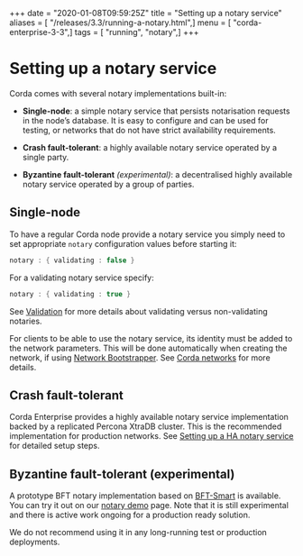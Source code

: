 +++
date = "2020-01-08T09:59:25Z"
title = "Setting up a notary service"
aliases = [ "/releases/3.3/running-a-notary.html",]
menu = [ "corda-enterprise-3-3",]
tags = [ "running", "notary",]
+++


# Setting up a notary service

Corda comes with several notary implementations built-in:


* **Single-node**: a simple notary service that persists notarisation requests in the node’s database. It is easy to configure
                    and can be used for testing, or networks that do not have strict availability requirements.


* **Crash fault-tolerant**: a highly available notary service operated by a single party.


* **Byzantine fault-tolerant** *(experimental)*: a decentralised highly available notary service operated by a group of parties.



## Single-node

To have a regular Corda node provide a notary service you simply need to set appropriate `notary` configuration values
                before starting it:

```kotlin
notary : { validating : false }
```
For a validating notary service specify:

```kotlin
notary : { validating : true }
```
See [Validation](key-concepts-notaries.md#key-concepts-notaries-validation) for more details about validating versus non-validating notaries.

For clients to be able to use the notary service, its identity must be added to the network parameters. This will be
                done automatically when creating the network, if using [Network Bootstrapper](network-bootstrapper.md). See [Corda networks](corda-test-networks.md)
                for more details.


## Crash fault-tolerant

Corda Enterprise provides a highly available notary service implementation backed by a replicated Percona XtraDB cluster.
                This is the recommended implementation for production networks. See [Setting up a HA notary service](running-a-notary-cluster/toctree.md) for detailed
                setup steps.


## Byzantine fault-tolerant (experimental)

A prototype BFT notary implementation based on [BFT-Smart](https://github.com/bft-smart/library) is available. You can
                try it out on our [notary demo](https://github.com/corda/corda/tree/release-V3.3/samples/notary-demo) page. Note that it
                is still experimental and there is active work ongoing for a production ready solution.

We do not recommend using it in any long-running test or production deployments.


